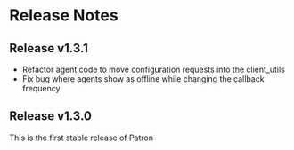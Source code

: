 # Release Notes

## Release v1.3.1
* Refactor agent code to move configuration requests into the client_utils
* Fix bug where agents show as offline while changing the callback frequency

## Release v1.3.0
This is the first stable release of Patron